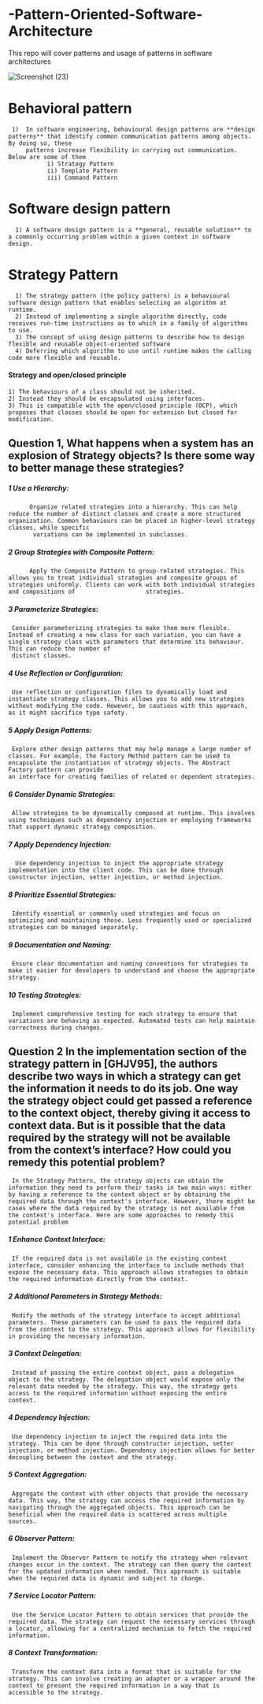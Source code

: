 # -Pattern-Oriented-Software-Architecture
This repo will cover patterns and usage of patterns in software architectures

![Screenshot (23)](https://github.com/wasifzaman182/-Pattern-Oriented-Software-Architecture/assets/75499379/fd581cfb-795e-418c-b2fa-709d5d8ab450)

# Behavioral pattern
     1)  In software engineering, behavioural design patterns are **design patterns** that identify common communication patterns among objects. By doing so, these 
         patterns increase flexibility in carrying out communication. Below are some of them
               i) Strategy Pattern
               ii) Template Pattern
               iii) Command Pattern
               
# Software design pattern
      1) A software design pattern is a **general, reusable solution** to a commonly occurring problem within a given context in software design.
# Strategy Pattern
      1) The strategy pattern (the policy pattern) is a behavioural software design pattern that enables selecting an algorithm at runtime.
      2) Instead of implementing a single algorithm directly, code receives run-time instructions as to which in a family of algorithms to use.
      3) The concept of using design patterns to describe how to design flexible and reusable object-oriented software
      4) Deferring which algorithm to use until runtime makes the calling code more flexible and reusable.
      
#### Strategy and open/closed principle
    1) The behaviours of a class should not be inherited.
    2) Instead they should be encapsulated using interfaces.
    3) This is compatible with the open/closed principle (OCP), which proposes that classes should be open for extension but closed for modification.
## Question 1, What happens when a system has an explosion of Strategy objects? Is there some way to better manage these strategies?
 ##### 1 Use a Hierarchy:
          Organize related strategies into a hierarchy. This can help reduce the number of distinct classes and create a more structured organization. Common behaviours can be placed in higher-level strategy classes, while specific 
           variations can be implemented in subclasses.

##### 2 Group Strategies with Composite Pattern:
          Apply the Composite Pattern to group-related strategies. This allows you to treat individual strategies and composite groups of strategies uniformly. Clients can work with both individual strategies and compositions of                    strategies.

##### 3 Parameterize Strategies:
     Consider parameterizing strategies to make them more flexible. Instead of creating a new class for each variation, you can have a single strategy class with parameters that determine its behaviour. This can reduce the number of 
     distinct classes.

##### 4 Use Reflection or Configuration:
     Use reflection or configuration files to dynamically load and instantiate strategy classes. This allows you to add new strategies without modifying the code. However, be cautious with this approach, as it might sacrifice type safety.

##### 5 Apply Design Patterns:
     Explore other design patterns that may help manage a large number of classes. For example, the Factory Method pattern can be used to encapsulate the instantiation of strategy objects. The Abstract Factory pattern can provide 
    an interface for creating families of related or dependent strategies.

##### 6 Consider Dynamic Strategies:
     Allow strategies to be dynamically composed at runtime. This involves using techniques such as dependency injection or employing frameworks that support dynamic strategy composition.

##### 7 Apply Dependency Injection:
      Use dependency injection to inject the appropriate strategy implementation into the client code. This can be done through constructor injection, setter injection, or method injection.

##### 8 Prioritize Essential Strategies:
     Identify essential or commonly used strategies and focus on optimizing and maintaining those. Less frequently used or specialized strategies can be managed separately.

##### 9 Documentation and Naming:
     Ensure clear documentation and naming conventions for strategies to make it easier for developers to understand and choose the appropriate strategy.

##### 10 Testing Strategies:
     Implement comprehensive testing for each strategy to ensure that variations are behaving as expected. Automated tests can help maintain correctness during changes.

## Question 2 In the implementation section of the strategy pattern in [GHJV95], the authors describe two ways in which a strategy can get the information it needs to do its job. One way the strategy object could get passed a reference to the context object, thereby giving it access to context data. But is it possible that the data required by the strategy will not be available from the context’s interface? How could you remedy this potential problem?

     In the Strategy Pattern, the strategy objects can obtain the information they need to perform their tasks in two main ways: either by having a reference to the context object or by obtaining the required data through the context's interface. However, there might be cases where the data required by the strategy is not available from the context's interface. Here are some approaches to remedy this potential problem
##### 1 Enhance Context Interface:
     If the required data is not available in the existing context interface, consider enhancing the interface to include methods that expose the necessary data. This approach allows strategies to obtain the required information directly from the context.

##### 2 Additional Parameters in Strategy Methods:
     Modify the methods of the strategy interface to accept additional parameters. These parameters can be used to pass the required data from the context to the strategy. This approach allows for flexibility in providing the necessary information.

##### 3 Context Delegation:
     Instead of passing the entire context object, pass a delegation object to the strategy. The delegation object would expose only the relevant data needed by the strategy. This way, the strategy gets access to the required information without exposing the entire context.

##### 4 Dependency Injection:
     Use dependency injection to inject the required data into the strategy. This can be done through constructor injection, setter injection, or method injection. Dependency injection allows for better decoupling between the context and the strategy.

##### 5 Context Aggregation:
     Aggregate the context with other objects that provide the necessary data. This way, the strategy can access the required information by navigating through the aggregated objects. This approach can be beneficial when the required data is scattered across multiple sources.

##### 6 Observer Pattern:
     Implement the Observer Pattern to notify the strategy when relevant changes occur in the context. The strategy can then query the context for the updated information when needed. This approach is suitable when the required data is dynamic and subject to change.

##### 7 Service Locator Pattern:
     Use the Service Locator Pattern to obtain services that provide the required data. The strategy can request the necessary services through a locator, allowing for a centralized mechanism to fetch the required information.

##### 8 Context Transformation:
     Transform the context data into a format that is suitable for the strategy. This can involve creating an adapter or a wrapper around the context to present the required information in a way that is accessible to the strategy.
     
